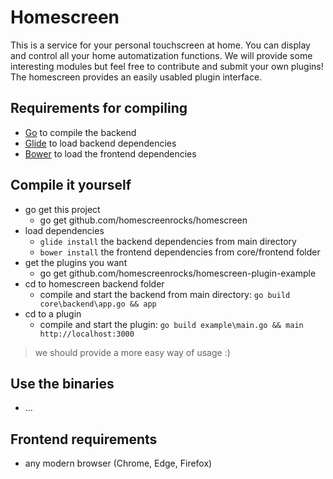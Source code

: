 # Homescreen
This is a service for your personal touchscreen at home. You can display and control all your home automatization functions. We will provide some interesting modules but feel free to contribute and submit your own plugins! The homescreen provides an easily usabled plugin interface.

## Requirements for compiling
* [Go](https://golang.org/) to compile the backend
* [Glide](https://golang.org/) to load backend dependencies
* [Bower](https://bower.io/) to load the frontend dependencies

## Compile it yourself
* go get this project
  + go get github.com/homescreenrocks/homescreen
* load dependencies
  + `glide install` the backend dependencies from main directory
  + `bower install` the frontend dependencies from core/frontend folder
* get the plugins you want
  +  go get github.com/homescreenrocks/homescreen-plugin-example
* cd to homescreen backend folder
  + compile and start the backend from main directory: `go build core\backend\app.go && app`
* cd to a plugin
  + compile and start the plugin: `go build example\main.go && main http://localhost:3000`

> we should provide a more easy way of usage :)

## Use the binaries
* ...

## Frontend requirements
* any modern browser (Chrome, Edge, Firefox)
